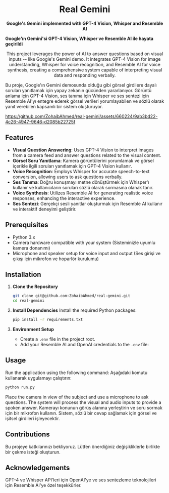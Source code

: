 <h1 align="center">Real Gemini</h1>

<p align="center">
  <strong>Google's Gemini implemented with GPT-4 Vision, Whisper and Resemble AI</strong>
  
  <strong>Google'ın Gemini'si GPT-4 Vision, Whisper ve Resemble AI ile hayata geçirildi</strong>
</p>
<p align="center">
  This project leverages the power of AI to answer questions based on visual inputs -- like Google's Gemini demo. It integrates GPT-4 Vision for image understanding, Whisper for voice recognition, and Resemble AI for voice synthesis, creating a comprehensive system capable of interpreting visual data and responding verbally.  
  
  
  Bu proje, Google'ın Gemini demosunda olduğu gibi görsel girdilere dayalı soruları yanıtlamak için yapay zekanın gücünden yararlanıyor. Görüntü anlama için GPT-4 Vision, ses tanıma için Whisper ve ses sentezi için Resemble AI'yı entegre ederek görsel verileri yorumlayabilen ve sözlü olarak yanıt verebilen kapsamlı bir sistem oluşturuyor.

</p>


https://github.com/ZohaibAhmed/real-gemini/assets/660224/9ab3bd22-4c26-4947-9646-d2085b22725f



## Features
- **Visual Question Answering**: Uses GPT-4 Vision to interpret images from a camera feed and answer questions related to the visual content.
- **Görsel Soru Yanıtlama**: Kamera görüntülerini yorumlamak ve görsel içerikle ilgili soruları yanıtlamak için GPT-4 Vision kullanır.
- **Voice Recognition**: Employs Whisper for accurate speech-to-text conversion, allowing users to ask questions verbally.
- **Ses Tanıma**: Doğru konuşmayı metne dönüştürmek için Whisper'ı kullanır ve kullanıcıların soruları sözlü olarak sormasına olanak tanır.
- **Voice Synthesis**: Utilizes Resemble AI for generating realistic voice responses, enhancing the interactive experience.
- **Ses Sentezi**: Gerçekçi sesli yanıtlar oluşturmak için Resemble AI kullanır ve interaktif deneyimi geliştirir.


## Prerequisites
- Python 3.x
- Camera hardware compatible with your system (Sisteminizle uyumlu kamera donanımı)
- Microphone and speaker setup for voice input and output (Ses girişi ve çıkışı için mikrofon ve hoparlör kurulumu)

## Installation
1. **Clone the Repository**
   ```bash
   git clone git@github.com:ZohaibAhmed/real-gemini.git
   cd real-gemini
   ```

2. **Install Dependencies**
   Install the required Python packages:
   ```bash
   pip install -r requirements.txt
   ```

3. **Environment Setup**
   - Create a `.env` file in the project root.
   - Add your Resemble AI and OpenAI credentials to the `.env` file:


## Usage
Run the application using the following command:
Aşağıdaki komutu kullanarak uygulamayı çalıştırın:
```bash
python run.py
```
Place the camera in view of the subject and use a microphone to ask questions. The system will process the visual and audio inputs to provide a spoken answer.
Kamerayı konunun görüş alanına yerleştirin ve soru sormak için bir mikrofon kullanın. Sistem, sözlü bir cevap sağlamak için görsel ve işitsel girdileri işleyecektir.


## Contributions
Bu projeye katkılarınızı bekliyoruz. Lütfen önerdiğiniz değişikliklerle birlikte bir çekme isteği oluşturun.

## Acknowledgements
GPT-4 ve Whisper API'leri için OpenAI'ye ve ses sentezleme teknolojileri için Resemble AI'ye özel teşekkürler.

